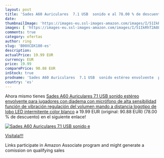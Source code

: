 ```yaml
---
layout: post
title: 'Sades A60 Auriculares  7.1 USB  sonido e al 78.00 % de descuento'
date: 
thumbnailImage: 'https://images-eu.ssl-images-amazon.com/images/I/51IkRhT2A8L._SL200_.jpg'
images: [ 'https://images-eu.ssl-images-amazon.com/images/I/51IkRhT2A8L._SL200_.jpg' ]
comments: true
category: ofertas
author: ring
slug: 'B00XCDX180-es'
description:
actualPrice: 19.99 EUR
currency: EUR
price: 19.99
comparePrice: 90.88 EUR
inStock: true
prodname: 'Sades A60 Auriculares  7.1 USB  sonido estéreo envolvente  para jugadores  con diadema  con micrófono de alta sensibilidad  función de vibración  regulación del volumen  mando a distancia  logotipo de lobo  LED intermitente  color blanco'
country: 'es'
---
```


Ahora mismo tienes [Sades A60 Auriculares  7.1 USB  sonido estéreo envolvente  para jugadores  con diadema  con micrófono de alta sensibilidad  función de vibración  regulación del volumen  mando a distancia  logotipo de lobo  LED intermitente  color blanco](https://www.amazon.es/dp/B00XCDX180/?tag=tolees-21) a 19.99 EUR (original: 90.88 EUR) (78.00 %  de descuento) en el siguiente enlace!

[![Sades A60 Auriculares  7.1 USB  sonido e](https://images-eu.ssl-images-amazon.com/images/I/51IkRhT2A8L._SL200_.jpg)](https://www.amazon.es/dp/B00XCDX180/?tag=tolees-21)

[Visítala!!!](https://www.amazon.es/dp/B00XCDX180/?tag=tolees-21)

Links participate in Amazon Associate program and might generate a comission on qualifying sales
